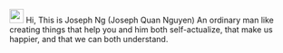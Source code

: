[comment]: <> (# About)

<img src="https://media.giphy.com/media/hvRJCLFzcasrR4ia7z/giphy.gif" width="25px"> Hi, This is Joseph Ng (Joseph Quan Nguyen)
An ordinary man like creating things that help you and him both self-actualize, that make us happier, and that we can both understand.
